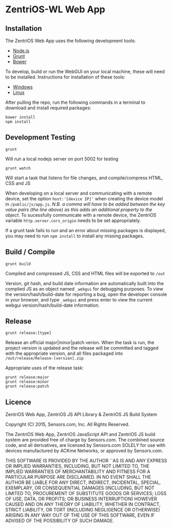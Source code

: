 # ZentriOS-WL Web App

## Installation

The ZentriOS Web App uses the following development tools:

* [Node.js](http://nodejs.org)
* [Grunt](http://gruntjs.com)
* [Bower](http://bower.io)

To develop, build or run the WebGUI on your local machine, these will need to be installed. Instructions for installation of these tools:

* [Windows](docs/windows-install.md)
* [Linux](docs/linux-install.md)

After pulling the repo, run the following commands in a terminal to download and install required packages:
```
bower install
npm install
```


## Development Testing

```grunt```

Will run a local nodejs server on port 5002 for testing

```grunt watch```

Will start a task that listens for file changes, and compile/compress HTML, CSS and JS

When developing on a local server and communicating with a remote device, set the option `host:'[device IP]'` when creating the device model in `/public/js/app.js`. _N.B. a comma will have to be added between the key value pairs (the line above) as this adds an additional property to the object._ To sucessfully communicate with a remote device, the ZentriOS variable `http.server.cors_origin` needs to be set appropriately.

If a grunt task fails to run and an error about missing packages is displayed, you may need to run `npm install` to install any missing packages.

## Build / Compile

```grunt build```

Compiled and compressed JS, CSS and HTML files will be exported to `/out`

Version, git hash, and build date information are automatically built into the complied JS as an object named `_webgui` for debugging purposes. To view the version/hash/build-date for reporting a bug, open the developer console in your browser, and type `_webgui` and press enter to view the current webgui version/hash/build-date information.

## Release

```grunt release:[type]```

Release an official major|minor|patch verion.
When the task is run, the project version is updated and the release will be committed and tagged with the appropriate version, and all files packaged into `/out/release/Release-[version].zip`

Appropriate uses of the release task:
```
grunt release:major
grunt release:minor
grunt release:patch
```

## Licence

ZentriOS Web App, ZentriOS JS API Library & ZentriOS JS Build System

Copyright (C) 2015, Sensors.com, Inc.
All Rights Reserved.

The ZentriOS Web App, ZentriOS JavaScript API and ZentriOS JS build system
are provided free of charge by Sensors.com. The combined source code, and
all derivatives, are licensed by Sensors.com SOLELY for use with devices
manufactured by ACKme Networks, or approved by Sensors.com.

THIS SOFTWARE IS PROVIDED BY THE AUTHOR ``AS IS AND ANY EXPRESS OR IMPLIED
WARRANTIES, INCLUDING, BUT NOT LIMITED TO, THE IMPLIED WARRANTIES OF
MERCHANTABILITY AND FITNESS FOR A PARTICULAR PURPOSE ARE DISCLAIMED. IN NO EVENT
SHALL THE AUTHOR BE LIABLE FOR ANY DIRECT, INDIRECT, INCIDENTAL, SPECIAL,
EXEMPLARY, OR CONSEQUENTIAL DAMAGES (INCLUDING, BUT NOT LIMITED TO, PROCUREMENT
OF SUBSTITUTE GOODS OR SERVICES; LOSS OF USE, DATA, OR PROFITS; OR BUSINESS
INTERRUPTION) HOWEVER CAUSED AND ON ANY THEORY OF LIABILITY, WHETHER IN
CONTRACT, STRICT LIABILITY, OR TORT (INCLUDING NEGLIGENCE OR OTHERWISE) ARISING
IN ANY WAY OUT OF THE USE OF THIS SOFTWARE, EVEN IF ADVISED OF THE POSSIBILITY
OF SUCH DAMAGE.
